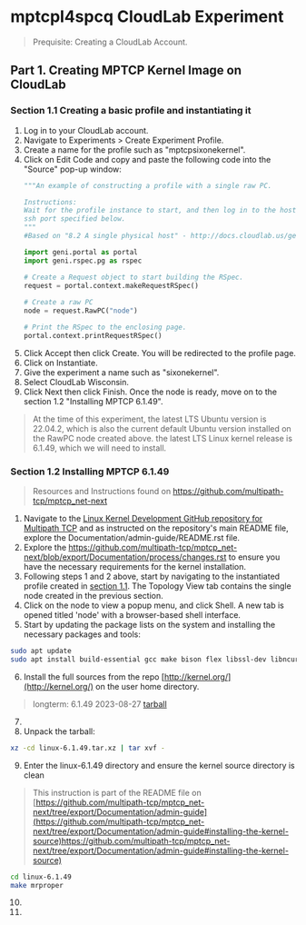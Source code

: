 # mptcpl4spcq CloudLab Experiment
> Prequisite: Creating a CloudLab Account.
## Part 1. Creating MPTCP Kernel Image on CloudLab
### Section 1.1 Creating a basic profile and instantiating it
   1. Log in to your CloudLab account.
   2. Navigate to Experiments > Create Experiment Profile.
   3. Create a name for the profile such as "mptcpsixonekernel".
   4. Click on Edit Code and copy and paste the following code into the "Source" pop-up window:
      ```python
      """An example of constructing a profile with a single raw PC.
      
      Instructions:
      Wait for the profile instance to start, and then log in to the host via the
      ssh port specified below.
      """
      #Based on "8.2 A single physical host" - http://docs.cloudlab.us/geni-lib.html
      
      import geni.portal as portal
      import geni.rspec.pg as rspec
      
      # Create a Request object to start building the RSpec.
      request = portal.context.makeRequestRSpec()
       
      # Create a raw PC
      node = request.RawPC("node")
      
      # Print the RSpec to the enclosing page.
      portal.context.printRequestRSpec()
      ```
   5. Click Accept then click Create.
      You will be redirected to the profile page.
   6. Click on Instantiate.
   7. Give the experiment a name such as "sixonekernel".
   8. Select CloudLab Wisconsin.
   9. Click Next then click Finish.
      Once the node is ready, move on to the section 1.2 "Installing MPTCP 6.1.49".

> At the time of this experiment,
                  the latest LTS Ubuntu version is 22.04.2, which is also the current default Ubuntu version installed on the RawPC node created above.
                  the latest LTS Linux kernel release is 6.1.49, which we will need to install.

### Section 1.2 Installing MPTCP 6.1.49
> Resources and Instructions found on https://github.com/multipath-tcp/mptcp_net-next
   1. Navigate to the <a href='https://github.com/multipath-tcp/mptcp_net-next'> Linux Kernel Development GitHub repository for Multipath TCP</a> and as instructed on the repository's main README file, explore the Documentation/admin-guide/README.rst file.
   2. Explore the <a href='https://github.com/multipath-tcp/mptcp_net-next/blob/export/Documentation/process/changes.rst'>https://github.com/multipath-tcp/mptcp_net-next/blob/export/Documentation/process/changes.rst</a> to ensure you have the necessary requirements for the kernel installation.
   3. Following steps 1 and 2 above, start by navigating to the instantiated profile created in [section 1.1](#section-11-creating-a-basic-profile-and-instantiating-it).
The Topology View tab contains the single node created in the previous section.
   4. Click on the node to view a popup menu, and click Shell.
A new tab is opened titled 'node' with a browser-based shell interface.
   5. Start by updating the package lists on the system and installing the necessary packages and tools:
   ```bash
   sudo apt update
   sudo apt install build-essential gcc make bison flex libssl-dev libncurses5-dev bc
   ```
   6. Install the full sources from the repo [http://kernel.org/](http://kernel.org/) on the user home directory.
   > longterm: 	6.1.49 	2023-08-27 	[tarball](https://cdn.kernel.org/pub/linux/kernel/v6.x/linux-6.1.49.tar.xz)
   7. 
   8. Unpack the tarball:
   ```bash
   xz -cd linux-6.1.49.tar.xz | tar xvf -
   ```
   9. Enter the linux-6.1.49 directory and ensure the kernel source directory is clean
> This instruction is part of the README file on [https://github.com/multipath-tcp/mptcp_net-next/tree/export/Documentation/admin-guide](https://github.com/multipath-tcp/mptcp_net-next/tree/export/Documentation/admin-guide#installing-the-kernel-source)https://github.com/multipath-tcp/mptcp_net-next/tree/export/Documentation/admin-guide#installing-the-kernel-source)
   ```bash
   cd linux-6.1.49
   make mrproper
   ```
   10. 
   11. 
